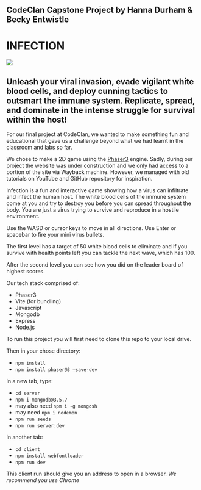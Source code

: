 ## CodeClan Capstone Project by Hanna Durham & Becky Entwistle

# INFECTION

![](https://github.com/bjentwistle/Capstone_project_July23/blob/main/client/public/assets/images/Biohazard.png)

## Unleash your viral invasion, evade vigilant white blood cells, and deploy cunning tactics to outsmart the immune system. Replicate, spread, and dominate in the intense struggle for survival within the host!

For our final project at CodeClan, we wanted to make something fun and educational that gave us a challenge beyond what we had learnt in the classroom and labs so far.

We chose to make a 2D game using the [Phaser3](https://phaser.io/) engine. Sadly, during our project the website was under construction and we only had access to a portion of the site via Wayback machine. However, we managed with old tutorials on YouTube and GitHub repository for inspiration.

Infection is a fun and interactive game showing how a virus can infiltrate and infect the human host. The white blood cells of the immune system come at you and try to destroy you before you can spread throughout the body. You are just a virus trying to survive and reproduce in a hostile environment.

Use the WASD  or cursor keys to move in all directions.
Use Enter or spacebar to fire your mini virus bullets.

The first level has a target of 50 white blood cells to eliminate and if you survive with health points left you can tackle the next wave, which has 100.

After the second level you can see how you did on the leader board of highest scores.

Our tech stack comprised of:
- Phaser3
- Vite (for bundling)
- Javascript
- Mongodb
- Express
- Node.js


To run this project you will first need to clone this repo to your local drive.

Then in your chose directory:

- `npm install`
- `npm install phaser@3 –save-dev`

In a new tab, type:

- `cd server`
- `npm i mongodb@3.5.7`
- may also need `npm i -g mongosh`
- may need `npm i nodemon`
- `npm run seeds`
- `npm run server:dev`

In another tab:

- `cd client`
- `npm install webfontloader`
- `npm run dev`

This client run should give you an address to open in a browser. *We recommend you use Chrome*
